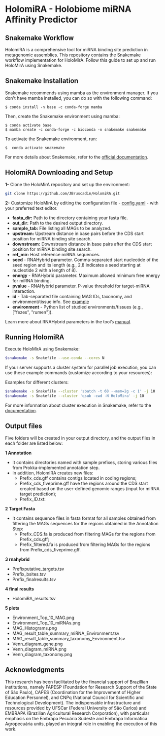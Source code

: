 # HolomiRA - Holobiome miRNA Affinity Predictor

## Snakemake Workflow

HolomiRA is a comprehensive tool for miRNA binding site prediction in metagenomic assemblies. This repository contains the Snakemake workflow implementation for HoloMirA. Follow this guide to set up and run HoloMirA using Snakemake.

## Snakemake Installation
Snakemake recommends using mamba as the environment manager. If you don't have mamba installed, you can do so with the following command:
```shell
$ conda install -n base -c conda-forge mamba
```
Then, create the Snakemake environment using mamba:
```shell
$ conda activate base
$ mamba create -c conda-forge -c bioconda -n snakemake snakemake
```
To activate the Snakemake environment, run:

```shell
$  conda activate snakemake
```
For more details about Snakemake, refer to the [official documentation](https://snakemake.readthedocs.io/en/stable/index.html).

## HolomiRA Downloading and Setup 
**1-** Clone the HoloMirA repository and set up the environment:

```bash
git clone https://github.com/JBruscadin/HolomiRA.git
```

**2-** Customize HoloMirA by editing the configuration file - [config.yaml](https://github.com/JBruscadin/HolomiRA/blob/main/config.yaml) - with your preferred text editor. 

* **fasta_dir:** Path to the directory containing your fasta file.
* **out_dir:**  Path to the desired output directory.
* **sample_tab:** File listing all MAGs to be analyzed. 
* **upstream:** Upstream distance in base pairs before the CDS start position for miRNA binding site search.
* **downstream:** Downstream distance in base pairs after the CDS start position for miRNA binding site search.
* **ref_mir:** Host reference miRNA sequences.
* **seed** - RNAHybrid parameter. Comma-separated start nucleotide of the seed region and its length (e.g., 2,8 indicates a seed starting at nucleotide 2 with a length of 8).
* **energy** - RNAHybrid parameter. Maximum allowed minimum free energy for miRNA binding.
* **pvalue** -  RNAHybrid parameter. P-value threshold for target-miRNA interaction. 
* **id** - Tab-separated file containing MAG IDs, taxonomy, and environment/tissue info. See [example](path_to_example_file) 
* **environment** - Python list of studied environments/tissues (e.g., ["fezes", "rumen"]).
  
Learn more about RNAHybrid parameters in the tool’s  [manual](https://bibiserv.cebitec.uni-bielefeld.de/rnahybrid?id=rnahybrid_manual_manual).

## Running HolomiRA

Execute HoloMirA using Snakemake:
```bash
$snakemake -s Snakefile --use-conda --cores N 
```
If your server supports a cluster system for parallel job execution, you can use these example commands (customize according to your resources):

Examples for different clusters:
```bash
$snakemake -s Snakefile --cluster 'sbatch -t 60 --mem=2g -c 1' -j 10
$snakemake -s Snakefile --cluster 'qsub -cwd -N HoloMira' -j 10
```
For more information about cluster execution in Snakemake, refer to the [documentation]( https://snakemake.readthedocs.io/en/stable/executing/cluster.html).

## Output files

Five folders will be created in your output directory, and the output files in each folder are listed below:

**1 Annotation** 
* It contains directories named with sample prefixes, storing various files from Prokka-implemented annotation step. 
* In addition, HolomiRA creates new files:
  * Prefix_cds.gff contains contigs located in coding regions;
  * Prefix_cds_fiveprime.gff have the regions around the CDS start created based on the user-defined genomic ranges (input for miRNA target prediction);
  * Prefix_ID.txt:
    
**2 Target Fasta** 
* It contains sequence files in fasta format for all samples obtained from filtering the MAGs sequences for the regions obtained in the Annotation Step:
    * Prefix_CDS.fa is produced from filtering MAGs for the regions from Prefix_cds.gff;
    * Prefix_filtered.fa is produced from filtering MAGs for the regions from Prefix_cds_fiveprime.gff.

**3 rnahybrid** 
* Prefixputative_targets.tsv
* Prefix_bsites.tsv
* Prefix_finalresults.tsv

**4 final results** 
* HolomiRA_results.tsv

**5 plots**
* Environment_Top_10_MAG.png                      
* Environment_Top_10_miRNAs.png                   
* MAG_Histograms.png                        
* MAG_result_table_summary_miRNA_Environment.tsv  
* MAG_result_table_summary_taxonomy_Environment.tsv
* Venn_diagram_gene.png
* Venn_diagram_miRNA.png
* Venn_diagram_taxonomy.png

## Acknowledgments
This research has been facilitated by the financial support of Brazillian institutions, namely FAPESP (Foundation for Research Support of the State of São Paulo), CAPES (Coordination for the Improvement of Higher Education Personnel), and CNPq (National Council for Scientific and Technological Development). The indispensable infrastructure and resources provided by UFSCar (Federal University of São Carlos) and EMBRAPA (Brazilian Agricultural Research Corporation), with particular emphasis on the Embrapa Pecuária Sudeste and Embrapa Informática Agropecuária units, played an integral role in enabling the execution of this work.


